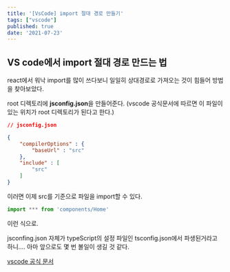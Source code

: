 ```yaml
---
title: '[VsCode] import 절대 경로 만들기'
tags: ["vscode"]
published: true
date: '2021-07-23'
---
```


## VS code에서 import 절대 경로 만드는 법

react에서 워낙 import를 많이 쓰다보니 일일히 상대경로로 가져오는 것이 힘들어 방법을 찾아보았다.

root 디렉토리에 **jsconfig.json**을 만들어준다. (vscode 공식문서에 따르면 이 파일이 있는 위치가 root 디렉토리가 된다고 한다.)

```json
// jsconfig.json

{
    "compilerOptions" : {
        "baseUrl" : "src"
    }, 
    "include" : [
        "src"
    ]
}
```

이러면 이제 src를 기준으로 파일을 import할 수 있다. 
```javascript
import *** from 'components/Home'
```
이런 식으로.

jsconfing.json 자체가 typeScript의 설정 파일인 tsconfig.json에서 파생된거라고 하니.... 아마 앞으로도 몇 번 볼일이 생길 것 같다.

<a href="https://code.visualstudio.com/docs/languages/jsconfig" tarbet="_blank">vscode 공식 문서</a>
